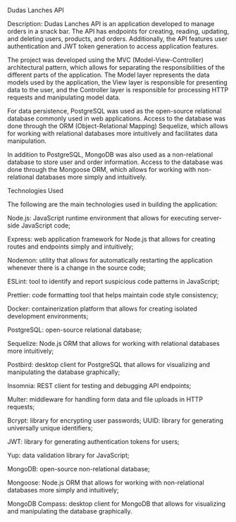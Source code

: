 Dudas Lanches API

Description: Dudas Lanches API is an application developed to manage orders in a snack bar. The API has endpoints for creating, reading, updating, and deleting users, products, and orders. Additionally, the API features user authentication and JWT token generation to access application features.

The project was developed using the MVC (Model-View-Controller) architectural pattern, which allows for separating the responsibilities of the different parts of the application. The Model layer represents the data models used by the application, the View layer is responsible for presenting data to the user, and the Controller layer is responsible for processing HTTP requests and manipulating model data.

For data persistence, PostgreSQL was used as the open-source relational database commonly used in web applications. Access to the database was done through the ORM (Object-Relational Mapping) Sequelize, which allows for working with relational databases more intuitively and facilitates data manipulation.

In addition to PostgreSQL, MongoDB was also used as a non-relational database to store user and order information. Access to the database was done through the Mongoose ORM, which allows for working with non-relational databases more simply and intuitively.

Technologies Used

The following are the main technologies used in building the application:

Node.js: JavaScript runtime environment that allows for executing server-side JavaScript code; 

Express: web application framework for Node.js that allows for creating routes and endpoints simply and intuitively; 

Nodemon: utility that allows for automatically restarting the application whenever there is a change in the source code; 

ESLint: tool to identify and report suspicious code patterns in JavaScript; 

Prettier: code formatting tool that helps maintain code style consistency; 

Docker: containerization platform that allows for creating isolated development environments; 

PostgreSQL: open-source relational database; 

Sequelize: Node.js ORM that allows for working with relational databases more intuitively; 

Postbird: desktop client for PostgreSQL that allows for visualizing and manipulating the database graphically; 

Insomnia: REST client for testing and debugging API endpoints; 

Multer: middleware for handling form data and file uploads in HTTP requests; 

Bcrypt: library for encrypting user passwords; UUID: library for generating universally unique identifiers; 

JWT: library for generating authentication tokens for users; 

Yup: data validation library for JavaScript; 

MongoDB: open-source non-relational database; 

Mongoose: Node.js ORM that allows for working with non-relational databases more simply and intuitively; 

MongoDB Compass: desktop client for MongoDB that allows for visualizing and manipulating the database graphically.
